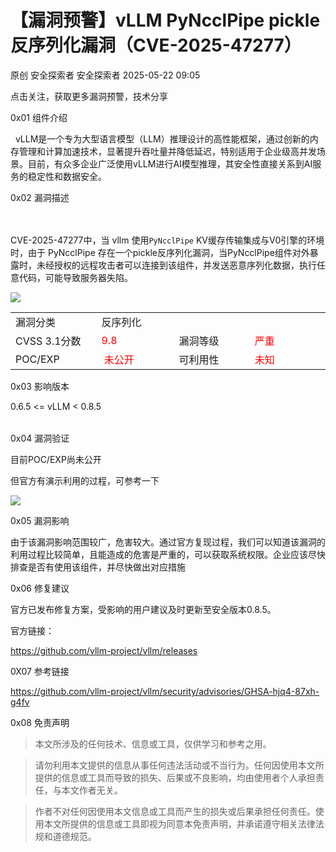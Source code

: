 #  【漏洞预警】vLLM PyNcclPipe pickle反序列化漏洞（CVE-2025-47277）   
原创 安全探索者  安全探索者   2025-05-22 09:05  
  
点击关注，获取更多漏洞预警，技术分享  
  
0x01 组件介绍  
  
  vLLM是一个专为大型语言模型（LLM）推理设计的高性能框架，通过创新的内存管理和计算加速技术，显著提升吞吐量并降低延迟，特别适用于企业级高并发场景。目前，有众多企业广泛使用vLLM进行AI模型推理，其安全性直接关系到AI服务的稳定性和数据安全。  
  
  
0x02 漏洞描述  
  
    
   
CVE-2025-47277中，当 vllm 使用`PyNcclPipe` KV缓存传输集成与V0引擎的环境时，由于 PyNcclPipe 存在一个pickle反序列化漏洞，当PyNcclPipe组件对外暴露时，未经授权的远程攻击者可以连接到该组件，并发送恶意序列化数据，执行任意代码，可能导致服务器失陷。  
  
![](https://mmbiz.qpic.cn/sz_mmbiz_png/pl2czC0m3eoegP2s51GMTNJb3un76hVWzfOJB9hjBdCKPlXibmsScxuWBxQHc1l3kQD4fVp6lib0r9lrsib6BVQrA/640?wx_fmt=png&from=appmsg "")  
  
<table><tbody><tr><td data-colwidth="143" width="143" style="border-color:#0080ff;"><section><span leaf="">漏洞分类</span></section></td><td colspan="3" data-colwidth="143,143,143" width="143,143,143" style="border-color:#0080ff;"><section><span leaf="">反序列化</span></section></td></tr><tr><td data-colwidth="143" width="143" style="border-color:#0080ff;"><section><span leaf="" data-pm-slice="1 1 [&#34;table&#34;,{&#34;interlaced&#34;:null,&#34;align&#34;:null,&#34;class&#34;:null,&#34;style&#34;:null},&#34;table_body&#34;,{},&#34;table_row&#34;,{&#34;class&#34;:null,&#34;style&#34;:null},&#34;table_cell&#34;,{&#34;colspan&#34;:1,&#34;rowspan&#34;:1,&#34;colwidth&#34;:[143],&#34;width&#34;:null,&#34;valign&#34;:null,&#34;align&#34;:null,&#34;style&#34;:null},&#34;para&#34;,null]">CVSS 3.1分数</span></section></td><td data-colwidth="143" width="143" style="border-color:#0080ff;"><section><span leaf=""><span textstyle="" style="color: rgb(255, 0, 0);">9.8</span></span></section></td><td data-colwidth="143" width="143" style="border-color:#0080ff;"><section><span leaf="">漏洞等级</span></section></td><td data-colwidth="143" width="143" style="border-color:#0080ff;"><section><span leaf=""><span textstyle="" style="color: rgb(255, 0, 0);">严重</span></span></section></td></tr><tr><td data-colwidth="143" width="143" style="border-color:#0080ff;"><section><span leaf="">POC/EXP</span></section></td><td data-colwidth="143" width="143" style="border-color:#0080ff;"><section><span leaf=""> </span><span leaf=""><span textstyle="" style="color: rgb(255, 0, 0);">未公开</span></span></section></td><td data-colwidth="143" width="143" style="border-color:#0080ff;"><section><span leaf="">可利用性</span></section></td><td data-colwidth="143" width="143" style="border-color:#0080ff;"><section><span leaf=""><span textstyle="" style="color: rgb(255, 0, 0);">未知</span></span></section></td></tr></tbody></table>  
  
0x03 影响版本  
  
0.6.5 <= vLLM < 0.8.5  
<table><tbody><tr style="-webkit-tap-highlight-color: transparent;outline: 0px;visibility: visible;"></tr></tbody></table>  
  
0x04 漏洞验证  
  
目前POC/EXP尚未公开  
  
但官方有演示利用的过程，可参考一下  
  
![](https://mmbiz.qpic.cn/sz_mmbiz_png/pl2czC0m3eoegP2s51GMTNJb3un76hVWB4229qFuwTIUS7ZINk0wWxmMpCEdHkzWvdHrIHr0FhkKzZDZ5KXRzg/640?wx_fmt=png&from=appmsg "")  
  
  
0x05 漏洞影响  
  
由于该漏洞影响范围较广，危害较大。通过官方复现过程，我们可以知道该漏洞的利用过程比较简单，且能造成的危害是严重的，可以获取系统权限。企业应该尽快排查是否有使用该组件，并尽快做出对应措施  
  
  
0x06 修复建议  
  
官方已发布修复方案，受影响的用户建议及时更新至安全版本0.8.5。  
  
官方链接：  
  
https://github.com/vllm-project/vllm/releases  
  
0X07 参考链接  
  
https://github.com/vllm-project/vllm/security/advisories/GHSA-hjq4-87xh-g4fv  
  
  
0x08 免责声明  
  
> 本文所涉及的任何技术、信息或工具，仅供学习和参考之用。  
  
> 请勿利用本文提供的信息从事任何违法活动或不当行为。任何因使用本文所提供的信息或工具而导致的损失、后果或不良影响，均由使用者个人承担责任，与本文作者无关。  
  
> 作者不对任何因使用本文信息或工具而产生的损失或后果承担任何责任。使用本文所提供的信息或工具即视为同意本免责声明，并承诺遵守相关法律法规和道德规范。  
  
  
  
